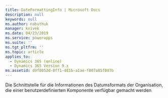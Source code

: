 ```yaml
---
title: DateFormattingInfo | Microsoft Docs
description: null
keywords: null
ms.author: nabuthuk
manager: kvivek
ms.date: 04/23/2019
ms.service: powerapps
ms.suite: ''
ms.tgt_pltfrm: ''
ms.topic: article
applies_to:
  - Dynamics 365 (online)
  - Dynamics 365 Version 9.x
ms.assetid: d9f8052d-0ff1-481b-a1ae-f807a85f047b
---
```

Die Schnittstelle für die Informationen des Datumsformats der Organisation, die einer benutzerdefinierten Komponente verfügbar gemacht werden
